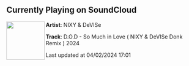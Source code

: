 ## Currently Playing on SoundCloud

[<img align="left" width="100" src="https://i1.sndcdn.com/artworks-F707Oga1CKkSWOba-YXxvBQ-t500x500.jpg">](https://soundcloud.com/dev1se/dod-so-much-in-love-nixy-devise-donk-remix-2024)

**Artist**: NIXY & DeVISe 

**Track**: D.O.D - So Much in Love ( NIXY & DeVISe Donk Remix ) 2024

Last updated at 04/02/2024 17:01
